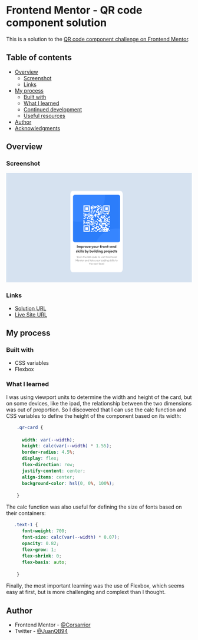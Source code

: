 # Frontend Mentor - QR code component solution

This is a solution to the [QR code component challenge on Frontend Mentor](https://www.frontendmentor.io/challenges/qr-code-component-iux_sIO_H).

## Table of contents

- [Overview](#overview)
  - [Screenshot](#screenshot)
  - [Links](#links)
- [My process](#my-process)
  - [Built with](#built-with)
  - [What I learned](#what-i-learned)
  - [Continued development](#continued-development)
  - [Useful resources](#useful-resources)
- [Author](#author)
- [Acknowledgments](#acknowledgments)

## Overview

### Screenshot

![Screenshot](/images/screenshot.png)

### Links

- [Solution URL](https://github.com/Corsarrior/qr-component.git)
- [Live Site URL](https://qr-component-challenge.glitch.me/)

## My process

### Built with

- CSS variables
- Flexbox

### What I learned

I was using viewport units to determine the width and height of the card, but on some devices, like the ipad, the relationship between the two dimensions was out of proportion. So I discovered that I can use the calc function and CSS variables to define the height of the component based on its width:

```css
    .qr-card {

      width: var(--width);
      height: calc(var(--width) * 1.55);
      border-radius: 4.5%;
      display: flex;
      flex-direction: row;
      justify-content: center;
      align-items: center;
      background-color: hsl(0, 0%, 100%);
      
    }
```

The calc function was also useful for defining the size of fonts based on their containers:

```css
   .text-1 {
      font-weight: 700;
      font-size: calc(var(--width) * 0.07);
      opacity: 0.82;
      flex-grow: 1;
      flex-shrink: 0;
      flex-basis: auto;

    }
```
Finally, the most important learning was the use of Flexbox, which seems easy at first, but is more challenging and complext than I thought.


## Author

- Frontend Mentor - [@Corsarrior](https://www.frontendmentor.io/profile/Corsarrior)
- Twitter - [@JuanQB94](https://www.twitter.com/yourusername)

